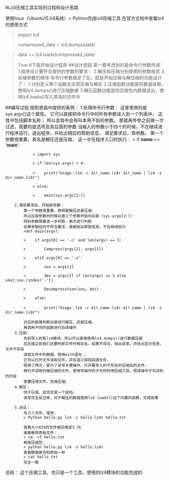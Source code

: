 #Lz4压缩工具实现的过程和设计思路

使用linux（Ubuntu15.04系统）+ Python完成lz4压缩工具
在官方文档中查看lz4的使用方式
> import lz4

> compressed_data = lz4.dumps(data)

> data == lz4.loads(compressed_data)

> True
#下面开始设计程序
##设计思路
    第一要考虑到的是命令行参数传递：
       1.程序设计要符合提供的参数的要求：
       2.解压和压缩分别使用的参数格式
       3.处理参数的顺序
    命令行参数搞定了后，就是开始压缩与解压缩的功能设计了：
       1.分别定义两个函数去实现压缩与解压
       2.压缩函数功能是将数据读取，使用lz4.dumps()进行压缩数据
       3.解压函数功能是将压缩包内数据读出，使用lz4.loads()写入原来的文件中

##编写过程
    按照思路中提供的条例：
        1.处理命令行参数：
            这里使用的是sys.argv[]这个属性。
            它可以直接把命令行中的所有参数读入到一个列表中，
            这其中包括脚本名称；
            所以会其中会有叫本用不到的参数。
            那就再传参之前做一次过滤，我要的是选项及其后面的参数
            当输入的参数小于四个的时候，不在继续进行程序运行。退出程序，并给出相应的帮助信息。
            满足要求后，取参数。
            第一个参数很重要，表名是解压还是压缩，
            这一步在程序入口时执行：
                > if __name__ == '__main__':

                > import sys

                > if len(sys.argv) < 4:

                >    print("Usage：lz4 -c dir_name.lz4r dir_name | lz4 -x dir_name.lz4r")

                > else:

                >    main(sys.argv[2:])

        2.满足要求后，开始取参数：
            第一个参数很重要，表明是解压还是压缩，
            所以在取参数的时候从第三个参数开始向后取（sys.argv[2:]）
            得到参数需要进一步判断，再次进行判断
            如果参数给的不符合要求，直接抛出帮助信息，不在继续执行
            >def main(argv):

            >    if argv[0] == '-c' and len(argv) == 3:

            >        Compress(argv[2], argv[1])

            >    elif argv[0] == '-x':
            
            >        sou = argv[1]

            >        des = argv[2] if len(argv) == 3 else sou[:sou.rindex('.')]
            
            >        Decompresstion(sou, des)
            
            >    else:
            
            >        print("Usage：lz4 -c dir_name.lz4r dir_name | lz4 -x dir_name.lz4r")

            对应的能够判断出是进行解压，还是压缩。
            再调用不同的函数进行后续操作
        3.压缩：
            先前导入的有lz4模块，所以可以直接使用lz4.dumps()进行数据压缩
            在压缩之前我们还要判断文件时候存在，如果不存在，抛出异常，并给出显示信息，文件不存在
            读取文件中的数据，使用with语句 。
            它可以打开文件读取文件，并将温江保存回源文件，
            使用了两次，是为了读写方便操作，打开要写入的不存在的压缩后的文件，
            再打开读取的被压缩的文件，使用写操作的子句同时用压缩工具，把读操作子句读到的内容
            放置压缩文件，完成压缩。
        4.解压：
            同于压缩，这完全是一个逆向。
            读写完全反过来，对于解压的数据使用lz4.loads()这个内置的函数，完成效果

        5.测试：
            写几个文件，使用：
            > Python hello.py lz4 -c hello.lz4r hello.txt
            
            查看大小82k的文件被压缩至3.7k
            接着删除原始文件：
            > rm -rf hello.txt
            释放压缩包：
            > python hello.py lz4 -x hello.lz4r 
            查看数据是否和原始一样
            > cat hello.txt
            完全一致

总结：
    这个压缩工具，也只是一个工具，使用的lz4模块的功能完成的
